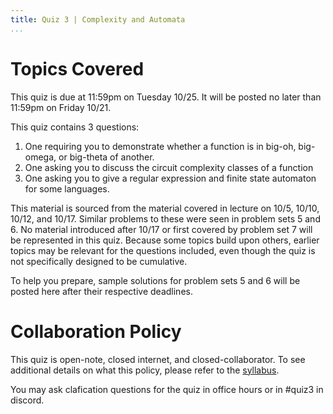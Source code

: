 ```yaml
---
title: Quiz 3 | Complexity and Automata
...
```


# Topics Covered

This quiz is due at 11:59pm on Tuesday 10/25. It will be posted no later than 11:59pm on Friday 10/21.

This quiz contains 3 questions:

1. One requiring you to demonstrate whether a function is in big-oh, big-omega, or big-theta of another.
1. One asking you to discuss the circuit complexity classes of a function
1. One asking you to give a regular expression and finite state automaton for some languages.

This material is sourced from the material covered in lecture on 10/5, 10/10, 10/12, and 10/17. Similar problems to these were seen in problem sets 5 and 6. No material introduced after 10/17 or first covered by problem set 7 will be represented in this quiz. Because some topics build upon others, earlier topics may be relevant for the questions included, even though the quiz is not specifically designed to be cumulative. 

To help you prepare, sample solutions for problem sets 5 and 6 will be posted here after their respective deadlines.


# Collaboration Policy

This quiz is open-note, closed internet, and closed-collaborator. To see additional details on what this policy, please refer to the [syllabus](/syllabus.html).

You may ask clafication questions for the quiz in office hours or in #quiz3 in discord.



